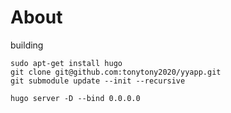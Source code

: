 # About

building 

    sudo apt-get install hugo
    git clone git@github.com:tonytony2020/yyapp.git
    git submodule update --init --recursive
    
    hugo server -D --bind 0.0.0.0
